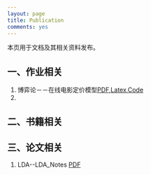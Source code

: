 ```yaml
---
layout: page
title: Publication
comments: yes
---
```


本页用于文档及其相关资料发布。

## 一、作业相关

1.	博弈论－－在线电影定价模型[PDF](https://github.com/westerly-lzh/documents/blob/master/pdf/game_theory_dianying.pdf),[Latex](https://github.com/westerly-lzh/documents/blob/master/latex/game_theory_dianying.tex),[Code](https://github.com/westerly-lzh/documents/blob/master/codes/game_theory_dianying.nb)
2.	

## 二、书籍相关



## 三、论文相关
1.	LDA--LDA_Notes [PDF](https://github.com/westerly-lzh/documents/blob/master/pdf/lda_notes.pdf)




